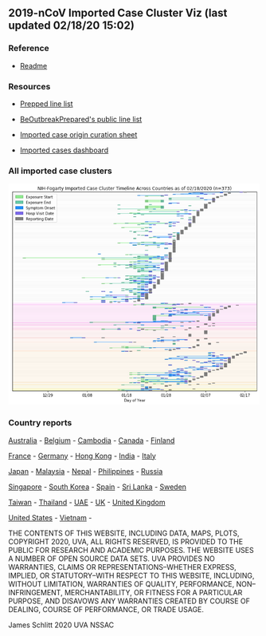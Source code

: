 ## 2019-nCoV Imported Case Cluster Viz (last updated 02/18/20 15:02)


### Reference

* [Readme](https://github.com/SchlittDataSci/SchlittDataSci.github.io/blob/master/README.md)


### Resources

* [Prepped line list](cleaned_line_list.csv)

* [BeOutbreakPrepared's public line list](https://github.com/beoutbreakprepared/nCoV2019)

* [Imported case origin curation sheet](https://docs.google.com/spreadsheets/d/1s2j-RmkO8C69HtrELpNMipkG5ftPJqCPEzGRAxIukFY/edit#gid=0)

* [Imported cases dashboard](https://datastudio.google.com/reporting/f6ad0988-f203-45f8-8d18-5d726c1d2d8b)


### All imported case clusters

![All cases](cluster_analysis/all_imported_cases_NIHFogarty.png)

### Country reports
[Australia](country_reports/Australia_report.md)      -      [Belgium](country_reports/Belgium_report.md)      -      [Cambodia](country_reports/Cambodia_report.md)      -      [Canada](country_reports/Canada_report.md)      -      [Finland](country_reports/Finland_report.md)

[France](country_reports/France_report.md)      -      [Germany](country_reports/Germany_report.md)      -      [Hong Kong](country_reports/Hong_Kong_report.md)      -      [India](country_reports/India_report.md)      -      [Italy](country_reports/Italy_report.md)

[Japan](country_reports/Japan_report.md)      -      [Malaysia](country_reports/Malaysia_report.md)      -      [Nepal](country_reports/Nepal_report.md)      -      [Philippines](country_reports/Philippines_report.md)      -      [Russia](country_reports/Russia_report.md)

[Singapore](country_reports/Singapore_report.md)      -      [South Korea](country_reports/South_Korea_report.md)      -      [Spain](country_reports/Spain_report.md)      -      [Sri Lanka](country_reports/Sri_Lanka_report.md)      -      [Sweden](country_reports/Sweden_report.md)

[Taiwan](country_reports/Taiwan_report.md)      -      [Thailand](country_reports/Thailand_report.md)      -      [UAE](country_reports/UAE_report.md)      -      [UK](country_reports/UK_report.md)      -      [United Kingdom](country_reports/United_Kingdom_report.md)

[United States](country_reports/United_States_report.md)      -      [Vietnam](country_reports/Vietnam_report.md)      -      






THE CONTENTS OF THIS WEBSITE, INCLUDING DATA, MAPS, PLOTS, COPYRIGHT 2020, UVA, ALL RIGHTS RESERVED, IS PROVIDED TO THE PUBLIC FOR RESEARCH AND ACADEMIC PURPOSES. THE WEBSITE USES A NUMBER OF OPEN SOURCE DATA SETS. UVA PROVIDES NO WARRANTIES, CLAIMS OR REPRESENTATIONS–WHETHER EXPRESS, IMPLIED, OR STATUTORY–WITH RESPECT TO THIS WEBSITE, INCLUDING, WITHOUT LIMITATION, WARRANTIES OF QUALITY, PERFORMANCE, NON–INFRINGEMENT, MERCHANTABILITY, OR FITNESS FOR A PARTICULAR PURPOSE, AND DISAVOWS ANY WARRANTIES CREATED BY COURSE OF DEALING, COURSE OF PERFORMANCE, OR TRADE USAGE.




James Schlitt 2020 UVA NSSAC